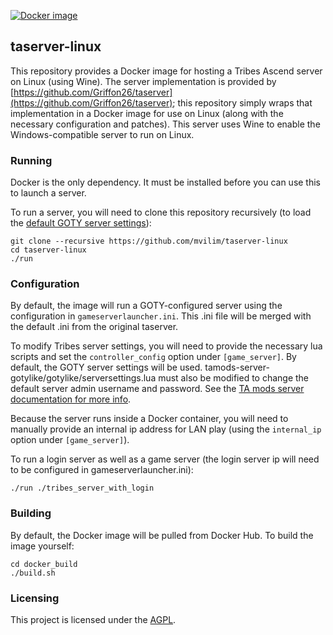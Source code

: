 <!---
Copyright (c) 2019 Michael Vilim

This file is part of the taserver-linux library. It is currently hosted at
https://github.com/mvilim/taserver-linux

taserver-linux is licensed under the AGPL. A copy of the license can be
found in the root folder of the project.
-->

[![Docker image](https://shields.beevelop.com/docker/image/image-size/mvilim/taserver-linux/latest.svg)](https://hub.docker.com/r/mvilim/taserver-linux)

## taserver-linux

This repository provides a Docker image for hosting a Tribes Ascend server on Linux (using Wine). The server implementation is provided by [https://github.com/Griffon26/taserver](https://github.com/Griffon26/taserver); this repository simply wraps that implementation in a Docker image for use on Linux (along with the necessary configuration and patches). This server uses Wine to enable the Windows-compatible server to run on Linux.

### Running

Docker is the only dependency. It must be installed before you can use this to launch a server.

To run a server, you will need to clone this repository recursively (to load the [default GOTY server settings](https://github.com/mcoot/tamods-server-gotylike)):

```
git clone --recursive https://github.com/mvilim/taserver-linux
cd taserver-linux
./run
```

### Configuration

By default, the image will run a GOTY-configured server using the configuration in `gameserverlauncher.ini`. This .ini file will be merged with the default .ini from the original taserver.

To modify Tribes server settings, you will need to provide the necessary lua scripts and set the `controller_config` option under `[game_server]`. By default, the GOTY server settings will be used. tamods-server-gotylike/gotylike/serversettings.lua must also be modified to change the default server admin username and password. See the [TA mods server documentation for more info](https://www.tamods.org/docs/doc_srv_api_overview.html).

Because the server runs inside a Docker container, you will need to manually provide an internal ip address for LAN play (using the `internal_ip` option under `[game_server]`).

To run a login server as well as a game server (the login server ip will need to be configured in gameserverlauncher.ini):

```
./run ./tribes_server_with_login
```

### Building

By default, the Docker image will be pulled from Docker Hub. To build the image yourself:

```
cd docker_build
./build.sh
```

### Licensing

This project is licensed under the [AGPL](https://github.com/mvilim/taserver-linux/blob/master/LICENSE).
